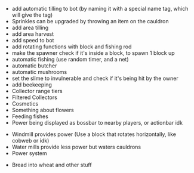 - add automatic tilling to bot (by naming it with a special name tag, which will give the tag)
- Sprinkles can be upgraded by throwing an item on the cauldron
- add area tilling
- add area harvest
- add speed to bot
- add rotating functions with block and fishing rod
- make the spawner check if it's inside a block, to spawn 1 block up
- automatic fishing (use random timer, and a net)
- automatic butcher
- automatic mushrooms
- set the slime to invulnerable and check if it's being hit by the owner
- add beekeeping
- Collector range tiers
- Filtered Collectors
- Cosmetics
- Something about flowers
- Feeding fishes
- Power being displayed as bossbar to nearby players, or actionbar idk
* Windmill provides power (Use a block that rotates horizontally, like cobweb or idk)
* Water mills provide less power but waters cauldrons
* Power system
- Bread into wheat and other stuff